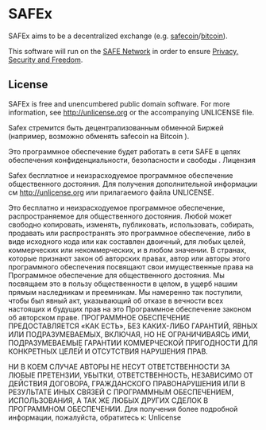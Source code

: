 # SAFEx

SAFEx aims to be a decentralized exchange (e.g. [safecoin](http://maidsafe.net/safecoin)/[bitcoin](https://bitcoin.org/en/)).

This software will run on the [SAFE Network](http://maidsafe.net/SystemDocs/) in order to ensure [Privacy, Security and Freedom](http://maidsafe.net/company-privacy-security-freedom).

## License

SAFEx is free and unencumbered public domain software. For more information, see <http://unlicense.org> or the accompanying UNLICENSE file.



Safex стремится быть децентрализованным обменной Биржей (например, возможно обменять safecoin на Bitcoin ).

Это программное обеспечение будет работать в сети SAFE в целях обеспечения конфиденциальности, безопасности и свободы .
Лицензия

Safex бесплатное и неизрасходуемое программное обеспечение общественного достояния. Для получения дополнительной информации см http://unlicense.org или прилагаемого файла UNLICENSE.

Это бесплатно и неизрасходуемое программное обеспечение, распространяемое для общественного достояния. Любой может свободно копировать, изменять, публиковать, использовать, собирать, продавать или распространять это программное обеспечение, либо в виде исходного кода или как составлен двоичный, для любых целей, коммерческих или некоммерческих, и в любом значении.
В странах, которые признают закон об авторских правах, автор или авторы этого программного обеспечения посвящают свои имущественные права на Программное обеспечение для общественного достояния. Мы посвящаем это в пользу общественности в целом, в ущерб нашим прямым наследникам и преемникам.
Мы намеренно так поступили, чтобы был явный акт, указывающий об отказе в вечности всех настоящих и будущих прав на это Программное обеспечение законом об авторском праве.
ПРОГРАММНОЕ ОБЕСПЕЧЕНИЕ ПРЕДОСТАВЛЯЕТСЯ «КАК ЕСТЬ», БЕЗ КАКИХ-ЛИБО ГАРАНТИЙ, ЯВНЫХ ИЛИ ПОДРАЗУМЕВАЕМЫХ, ВКЛЮЧАЯ, НО НЕ ОГРАНИЧИВАЯСЬ ​​ИМИ, ПОДРАЗУМЕВАЕМЫЕ ГАРАНТИИ КОММЕРЧЕСКОЙ ПРИГОДНОСТИ ДЛЯ КОНКРЕТНЫХ ЦЕЛЕЙ И ОТСУТСТВИЯ НАРУШЕНИЯ ПРАВ.

НИ В КОЕМ СЛУЧАЕ АВТОРЫ НЕ НЕСУТ ОТВЕТСТВЕННОСТИ ЗА ЛЮБЫЕ ПРЕТЕНЗИИ, УБЫТКИ, ОТВЕТСТВЕННОСТЬ, НЕЗАВИСИМО ОТ ДЕЙСТВИЯ ДОГОВОРА, ГРАЖДАНСКОГО ПРАВОНАРУШЕНИЯ ИЛИ В РЕЗУЛЬТАТЕ ИНЫХ СВЯЗЕЙ С ПРОГРАММНЫМ ОБЕСПЕЧЕНИЕМ, ИСПОЛЬЗОВАНИЯ, А ТАК ЖЕ ЛЮБЫХ ДРУГИХ СДЕЛОК В ПРОГРАММНОМ ОБЕСПЕЧЕНИИ.
Для получения более подробной информации, пожалуйста, обратитесь к: Unlicense
